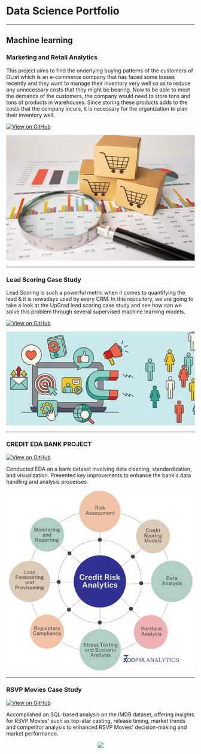 # Data Science Portfolio
---
## Machine learning

### Marketing and Retail Analytics

This project aims to find the underlying buying patterns of the customers of OList which is an e-commerce company that has faced some losses recently and they want to manage their inventory very well so as to reduce any unnecessary costs that they might be bearing. Now to be able to meet the demands of the customers, the company would need to store tons and tons of products in warehouses. Since storing these products adds to the costs that the company incurs, it is necessary for the organization to plan their inventory well.

[![View on GitHub](https://img.shields.io/badge/GitHub-View_on_GitHub-blue?logo=GitHub)](https://github.com/rahuldaskolkata/Marketing_and_Retail_Analytics)

<center><img src="assets/img/shopping-cart-logo-on-box-600nw-1761991598.webp"/></center>

---
### Lead Scoring Case Study

Lead Scoring is such a powerful metric when it comes to quantifying the lead & it is nowadays used by every CRM. In this repository, we are going to take a look at the UpGrad lead scoring case study and see how can we solve this problem through several supervised machine learning models.

[![View on GitHub](https://img.shields.io/badge/GitHub-View_on_GitHub-blue?logo=GitHub)](https://github.com/rahuldaskolkata/lead_scoring_case_study)

<center><img src="assets/img/Lead-Scoring-Whats-the-Basic-Way-to-Calculate.jpg"/></center>

---
### CREDIT EDA BANK PROJECT

[![View on GitHub](https://img.shields.io/badge/GitHub-View_on_GitHub-blue?logo=GitHub)](https://github.com/rahuldaskolkata/CREDIT_EDA_BANK_PROJECT)

Conducted EDA on a bank dataset involving data cleaning, standardization, and visualization. Presented key improvements to enhance the bank's data handling and analysis processes.
<center><img src="assets/img/credit-risk-analytics.webp"/></center>

---
### RSVP Movies Case Study

[![View on GitHub](https://img.shields.io/badge/GitHub-View_on_GitHub-blue?logo=GitHub)](https://github.com/rahuldaskolkata/RSVP_Movies_Case_Study)

Accomplished an SQL-based analysis on the IMDB dataset, offering insights for RSVP Movies' such as top-star casting, release timing, market trends and competitor analysis to enhanced RSVP Movies' decision-making and market performance.

<center><img src="images/text_classification.png"/></center>
